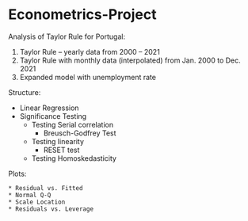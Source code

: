 # Econometrics-Project
Analysis of Taylor Rule for Portugal:

1. Taylor Rule – yearly data from 2000 – 2021
2. Taylor Rule with monthly data (interpolated) from Jan. 2000 to Dec. 2021
3. Expanded model with unemployment rate

Structure:

* Linear Regression
* Significance Testing
  * Testing Serial correlation
    * Breusch-Godfrey Test
  * Testing linearity
    * RESET test
  * Testing Homoskedasticity


Plots: 

	* Residual vs. Fitted
	* Normal Q-Q
	* Scale Location
	* Residuals vs. Leverage


